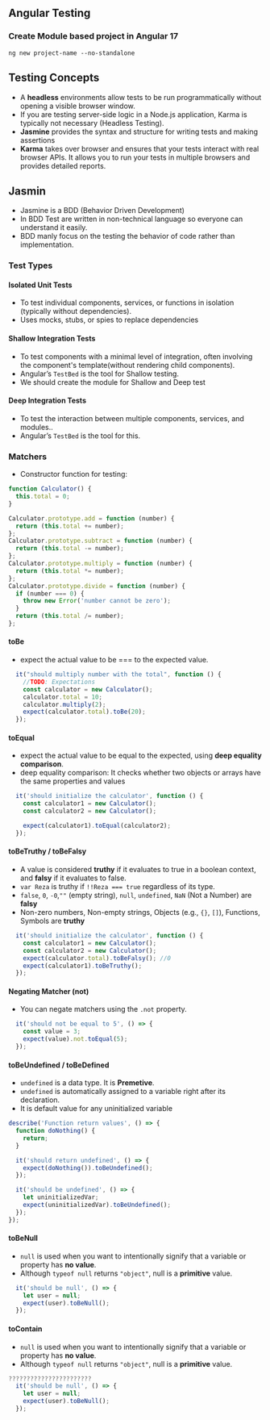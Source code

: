## Angular Testing
### Create Module based project in Angular 17
```ng new project-name --no-standalone```
## Testing Concepts
- A **headless** environments allow tests to be run programmatically without opening a visible browser window.
- If you are testing server-side logic in a Node.js application, Karma is typically not necessary (Headless Testing).
-  **Jasmine** provides the syntax and structure for writing tests and making assertions
- **Karma** takes over browser and ensures that your tests interact with real browser APIs. It allows you to run your tests in multiple browsers and provides detailed reports.
## Jasmin
- Jasmine is a BDD (Behavior Driven Development) 
- In BDD Test are written in non-technical language so everyone can understand it easily.
- BDD manly focus on the testing the behavior of code rather than implementation.
### Test Types
#### Isolated Unit Tests
- To test individual components, services, or functions in isolation (typically without dependencies).
- Uses mocks, stubs, or spies to replace dependencies
#### Shallow Integration Tests
- To test components with a minimal level of integration, often involving the component's template(without rendering child components).
- Angular’s ```TestBed``` is the tool for Shallow testing.
- We should create the module for Shallow and Deep test
#### Deep Integration Tests
- To test the interaction between multiple components, services, and modules..
- Angular’s ```TestBed``` is the tool for this.
### Matchers
- Constructor function for testing:
```JavaScript
function Calculator() {
  this.total = 0;
}

Calculator.prototype.add = function (number) {
  return (this.total += number);
};
Calculator.prototype.subtract = function (number) {
  return (this.total -= number);
};
Calculator.prototype.multiply = function (number) {
  return (this.total *= number);
};
Calculator.prototype.divide = function (number) {
  if (number === 0) {
    throw new Error('number cannot be zero');
  }
  return (this.total /= number);
};
```
#### toBe
- expect the actual value to be === to the expected value.
```JavaScript
  it("should multiply number with the total", function () {
    //TODO: Expectations
    const calculator = new Calculator();
    calculator.total = 10;
    calculator.multiply(2);
    expect(calculator.total).toBe(20);
  });
```
#### toEqual
- expect the actual value to be equal to the expected, using **deep equality comparison**.
- deep equality comparison: It checks whether two objects or arrays have the same properties and values
```JavaScript
  it('should initialize the calculator', function () {
    const calculator1 = new Calculator();
    const calculator2 = new Calculator();

    expect(calculator1).toEqual(calculator2);
  });
```
#### toBeTruthy / toBeFalsy
- A value is considered **truthy** if it evaluates to true in a boolean context, and **falsy** if it evaluates to false.
- ```var Reza``` is truthy if ```!!Reza === true``` regardless of its type.
- ```false```, ```0```, ```-0```,```""``` (empty string), ```null```, ```undefined```, ```NaN``` (Not a Number) are **falsy**
- Non-zero numbers, Non-empty strings, Objects (e.g., ```{}```, ```[]```), Functions, Symbols are **truthy**
```JavaScript
  it('should initialize the calculator', function () {
    const calculator1 = new Calculator();
    const calculator2 = new Calculator();
    expect(calculator.total).toBeFalsy(); //0
    expect(calculator1).toBeTruthy();
  });
```
#### Negating Matcher (not)
- You can negate matchers using the ```.not``` property.
```JavaScript
  it('should not be equal to 5', () => {
    const value = 3;
    expect(value).not.toEqual(5);
  });
```
#### toBeUndefined / toBeDefined
- ```undefined``` is a data type. It is **Premetive**.
- ```undefined``` is automatically assigned to a variable right after its declaration.
- It is default value for any uninitialized variable
```JavaScript
describe('Function return values', () => {
  function doNothing() {
    return;
  }

  it('should return undefined', () => {
    expect(doNothing()).toBeUndefined();
  });

  it('should be undefined', () => {
    let uninitializedVar;
    expect(uninitializedVar).toBeUndefined();
  });
});
```
#### toBeNull
- ```null``` is used when you want to intentionally signify that a variable or property has **no value**.
- Although ```typeof null``` returns ```"object"```, null is a **primitive** value.
```JavaScript
  it('should be null', () => {
    let user = null;
    expect(user).toBeNull();
  });
```
#### toContain 
- ```null``` is used when you want to intentionally signify that a variable or property has **no value**.
- Although ```typeof null``` returns ```"object"```, null is a **primitive** value.
```JavaScript
???????????????????????
  it('should be null', () => {
    let user = null;
    expect(user).toBeNull();
  });
```

